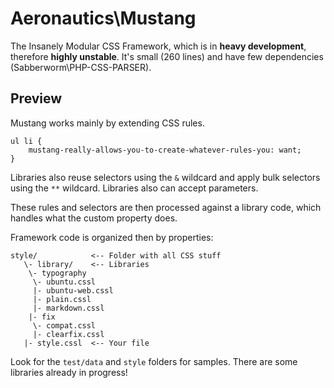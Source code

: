 Aeronautics\Mustang
===================

The Insanely Modular CSS Framework, which is in **heavy development**, therefore **highly unstable**. It's small (260 lines) and have few dependencies (Sabberworm\PHP-CSS-PARSER).

Preview
-------

Mustang works mainly by extending CSS rules.

    ul li {
        mustang-really-allows-you-to-create-whatever-rules-you: want;
    }

Libraries also reuse selectors using the `&` wildcard and apply bulk selectors using the `**` wildcard. Libraries
also can accept parameters.

These rules and selectors are then processed against a library code, which handles what the custom property does.

Framework code is organized then by properties:

    style/            <-- Folder with all CSS stuff
       \- library/    <-- Libraries
        \- typography
         \- ubuntu.cssl
         |- ubuntu-web.cssl
         |- plain.cssl
         |- markdown.cssl
        |- fix         
         \- compat.cssl
         |- clearfix.cssl
       |- style.cssl  <-- Your file

Look for the `test/data` and `style` folders for samples. There are some libraries already
in progress!


